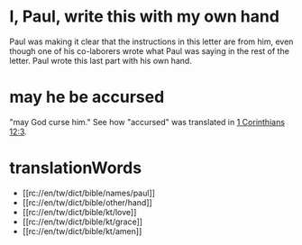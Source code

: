 # I, Paul, write this with my own hand

Paul was making it clear that the instructions in this letter are from him, even though one of his co-laborers wrote what Paul was saying in the rest of the letter. Paul wrote this last part with his own hand.

# may he be accursed

"may God curse him." See how "accursed" was translated in [1 Corinthians 12:3](../12/01.md).

# translationWords

* [[rc://en/tw/dict/bible/names/paul]]
* [[rc://en/tw/dict/bible/other/hand]]
* [[rc://en/tw/dict/bible/kt/love]]
* [[rc://en/tw/dict/bible/kt/grace]]
* [[rc://en/tw/dict/bible/kt/amen]]